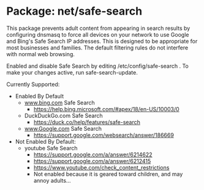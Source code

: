 # Package: net/safe-search

This package prevents adult content from appearing in search results by
configuring dnsmasq to force all devices on your network to use Google and
Bing's Safe Search IP addresses. This is designed to be appropriate for most
businesses and families. The default filtering rules do not interfere with
normal web browsing.

Enabled and disable Safe Search by editing /etc/config/safe-search . To make
your changes active, run safe-search-update.

Currently Supported:
- Enabled By Default
    - www.bing.com Safe Search
        -  https://help.bing.microsoft.com/#apex/18/en-US/10003/0
    - DuckDuckGo.com Safe Search
        - https://duck.co/help/features/safe-search
    - www.Google.com Safe Search
        - https://support.google.com/websearch/answer/186669
- Not Enabled By Default:
    - youtube Safe Search
        - https://support.google.com/a/answer/6214622
        - https://support.google.com/a/answer/6212415
        - https://www.youtube.com/check_content_restrictions
        - Not enabled because it is geared toward children, and may annoy adults...
